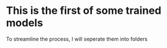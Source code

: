 # This is the first of some trained models

To streamline the process, I will seperate them into folders